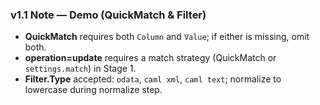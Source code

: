 <!-- 17-stage-1-input-validation-proposal.md -->
<!-- Target: docs/17-stage-1-input-validation.md -->

### v1.1 Note — Demo (QuickMatch & Filter)
- **QuickMatch** requires both `Column` and `Value`; if either is missing, omit both.
- **operation=update** requires a match strategy (QuickMatch or `settings.match`) in Stage 1.
- **Filter.Type** accepted: `odata`, `caml xml`, `caml text`; normalize to lowercase during normalize step.
